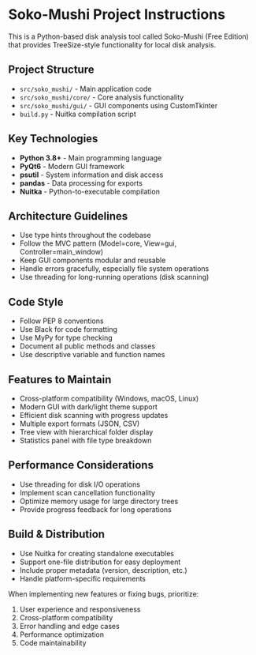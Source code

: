 <!-- Use this file to provide workspace-specific custom instructions to Copilot. For more details, visit https://code.visualstudio.com/docs/copilot/copilot-customization#_use-a-githubcopilotinstructionsmd-file -->

# Soko-Mushi Project Instructions

This is a Python-based disk analysis tool called Soko-Mushi (Free Edition) that provides TreeSize-style functionality for local disk analysis.

## Project Structure
- `src/soko_mushi/` - Main application code
- `src/soko_mushi/core/` - Core analysis functionality
- `src/soko_mushi/gui/` - GUI components using CustomTkinter
- `build.py` - Nuitka compilation script

## Key Technologies
- **Python 3.8+** - Main programming language
- **PyQt6** - Modern GUI framework
- **psutil** - System information and disk access
- **pandas** - Data processing for exports
- **Nuitka** - Python-to-executable compilation

## Architecture Guidelines
- Use type hints throughout the codebase
- Follow the MVC pattern (Model=core, View=gui, Controller=main_window)
- Keep GUI components modular and reusable
- Handle errors gracefully, especially file system operations
- Use threading for long-running operations (disk scanning)

## Code Style
- Follow PEP 8 conventions
- Use Black for code formatting
- Use MyPy for type checking
- Document all public methods and classes
- Use descriptive variable and function names

## Features to Maintain
- Cross-platform compatibility (Windows, macOS, Linux)
- Modern GUI with dark/light theme support
- Efficient disk scanning with progress updates
- Multiple export formats (JSON, CSV)
- Tree view with hierarchical folder display
- Statistics panel with file type breakdown

## Performance Considerations
- Use threading for disk I/O operations
- Implement scan cancellation functionality
- Optimize memory usage for large directory trees
- Provide progress feedback for long operations

## Build & Distribution
- Use Nuitka for creating standalone executables
- Support one-file distribution for easy deployment
- Include proper metadata (version, description, etc.)
- Handle platform-specific requirements

When implementing new features or fixing bugs, prioritize:
1. User experience and responsiveness
2. Cross-platform compatibility
3. Error handling and edge cases
4. Performance optimization
5. Code maintainability
